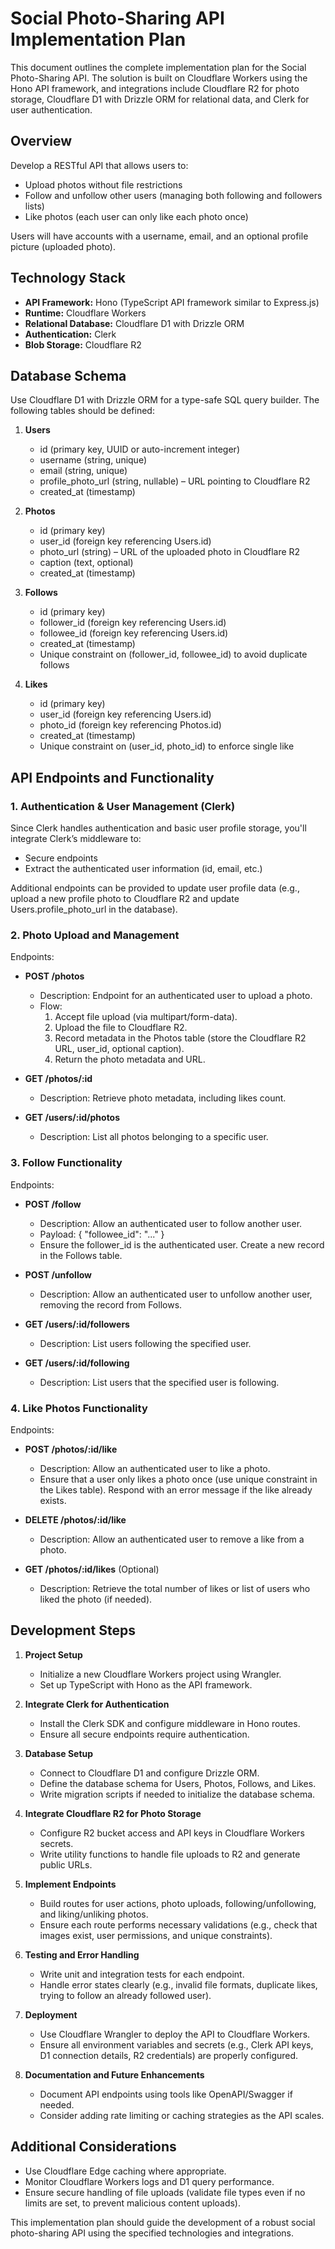 # Social Photo-Sharing API Implementation Plan

This document outlines the complete implementation plan for the Social Photo-Sharing API. The solution is built on Cloudflare Workers using the Hono API framework, and integrations include Cloudflare R2 for photo storage, Cloudflare D1 with Drizzle ORM for relational data, and Clerk for user authentication.

## Overview

Develop a RESTful API that allows users to:

- Upload photos without file restrictions
- Follow and unfollow other users (managing both following and followers lists)
- Like photos (each user can only like each photo once)

Users will have accounts with a username, email, and an optional profile picture (uploaded photo).

## Technology Stack

- **API Framework:** Hono (TypeScript API framework similar to Express.js)
- **Runtime:** Cloudflare Workers
- **Relational Database:** Cloudflare D1 with Drizzle ORM
- **Authentication:** Clerk
- **Blob Storage:** Cloudflare R2

## Database Schema

Use Cloudflare D1 with Drizzle ORM for a type-safe SQL query builder. The following tables should be defined:

1. **Users**
   - id (primary key, UUID or auto-increment integer)
   - username (string, unique)
   - email (string, unique)
   - profile_photo_url (string, nullable) – URL pointing to Cloudflare R2
   - created_at (timestamp)

2. **Photos**
   - id (primary key)
   - user_id (foreign key referencing Users.id)
   - photo_url (string) – URL of the uploaded photo in Cloudflare R2
   - caption (text, optional)
   - created_at (timestamp)

3. **Follows**
   - id (primary key)
   - follower_id (foreign key referencing Users.id)
   - followee_id (foreign key referencing Users.id)
   - created_at (timestamp)
   - Unique constraint on (follower_id, followee_id) to avoid duplicate follows

4. **Likes**
   - id (primary key)
   - user_id (foreign key referencing Users.id)
   - photo_id (foreign key referencing Photos.id)
   - created_at (timestamp)
   - Unique constraint on (user_id, photo_id) to enforce single like

## API Endpoints and Functionality

### 1. Authentication & User Management (Clerk)

Since Clerk handles authentication and basic user profile storage, you'll integrate Clerk’s middleware to:

- Secure endpoints
- Extract the authenticated user information (id, email, etc.)

Additional endpoints can be provided to update user profile data (e.g., upload a new profile photo to Cloudflare R2 and update Users.profile_photo_url in the database).

### 2. Photo Upload and Management

Endpoints:

- **POST /photos**
  - Description: Endpoint for an authenticated user to upload a photo.
  - Flow:
    1. Accept file upload (via multipart/form-data).
    2. Upload the file to Cloudflare R2.
    3. Record metadata in the Photos table (store the Cloudflare R2 URL, user_id, optional caption).
    4. Return the photo metadata and URL.

- **GET /photos/:id**
  - Description: Retrieve photo metadata, including likes count.
  
- **GET /users/:id/photos**
  - Description: List all photos belonging to a specific user.

### 3. Follow Functionality

Endpoints:

- **POST /follow**
  - Description: Allow an authenticated user to follow another user.
  - Payload: { "followee_id": "..." }
  - Ensure the follower_id is the authenticated user. Create a new record in the Follows table.

- **POST /unfollow**
  - Description: Allow an authenticated user to unfollow another user, removing the record from Follows.

- **GET /users/:id/followers**
  - Description: List users following the specified user.

- **GET /users/:id/following**
  - Description: List users that the specified user is following.

### 4. Like Photos Functionality

Endpoints:

- **POST /photos/:id/like**
  - Description: Allow an authenticated user to like a photo.
  - Ensure that a user only likes a photo once (use unique constraint in the Likes table). Respond with an error message if the like already exists.

- **DELETE /photos/:id/like**
  - Description: Allow an authenticated user to remove a like from a photo.

- **GET /photos/:id/likes** (Optional)
  - Description: Retrieve the total number of likes or list of users who liked the photo (if needed).

## Development Steps

1. **Project Setup**
   - Initialize a new Cloudflare Workers project using Wrangler.
   - Set up TypeScript with Hono as the API framework.

2. **Integrate Clerk for Authentication**
   - Install the Clerk SDK and configure middleware in Hono routes.
   - Ensure all secure endpoints require authentication.

3. **Database Setup**
   - Connect to Cloudflare D1 and configure Drizzle ORM.
   - Define the database schema for Users, Photos, Follows, and Likes.
   - Write migration scripts if needed to initialize the database schema.

4. **Integrate Cloudflare R2 for Photo Storage**
   - Configure R2 bucket access and API keys in Cloudflare Workers secrets.
   - Write utility functions to handle file uploads to R2 and generate public URLs.

5. **Implement Endpoints**
   - Build routes for user actions, photo uploads, following/unfollowing, and liking/unliking photos.
   - Ensure each route performs necessary validations (e.g., check that images exist, user permissions, and unique constraints).

6. **Testing and Error Handling**
   - Write unit and integration tests for each endpoint.
   - Handle error states clearly (e.g., invalid file formats, duplicate likes, trying to follow an already followed user).

7. **Deployment**
   - Use Cloudflare Wrangler to deploy the API to Cloudflare Workers.
   - Ensure all environment variables and secrets (e.g., Clerk API keys, D1 connection details, R2 credentials) are properly configured.

8. **Documentation and Future Enhancements**
   - Document API endpoints using tools like OpenAPI/Swagger if needed.
   - Consider adding rate limiting or caching strategies as the API scales.

## Additional Considerations

- Use Cloudflare Edge caching where appropriate.
- Monitor Cloudflare Workers logs and D1 query performance.
- Ensure secure handling of file uploads (validate file types even if no limits are set, to prevent malicious content uploads).

This implementation plan should guide the development of a robust social photo-sharing API using the specified technologies and integrations.